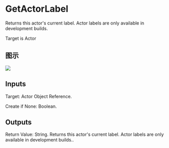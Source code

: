 # GetActorLabel

Returns this actor's current label. Actor labels are only available in development builds.

Target is Actor

## 图示

![]($-20221218-18463231.png)

## Inputs

Target: Actor Object Reference.

Create if None: Boolean.  

## Outputs

Return Value: String. Returns this actor's current label. Actor labels are only available in development builds..

